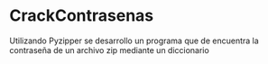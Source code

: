 # CrackContrasenas
Utilizando Pyzipper se desarrollo un programa que de encuentra la contraseña de un archivo zip mediante un diccionario

